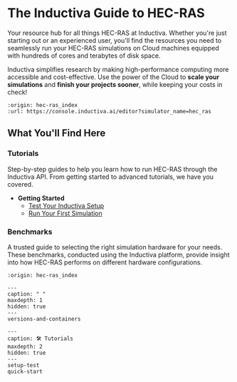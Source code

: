 # The Inductiva Guide to HEC-RAS
Your resource hub for all things HEC-RAS at Inductiva. Whether you're just starting out or an experienced user, you'll find the resources you need to seamlessly run your HEC-RAS simulations on Cloud machines equipped with hundreds of cores and terabytes of disk space.

Inductiva simplifies research by making high-performance computing more accessible and cost-effective. Use the power of the Cloud to **scale your simulations** and **finish your projects sooner**, while keeping your costs in check! 

```{python_editor}
:origin: hec-ras_index
:url: https://console.inductiva.ai/editor?simulator_name=hec_ras
```

## What You'll Find Here

### Tutorials
Step-by-step guides to help you learn how to run HEC-RAS through the Inductiva API. From getting started to advanced tutorials, we have you covered.

* **Getting Started**
    - [Test Your Inductiva Setup](setup-test)
    - [Run Your First Simulation](quick-start)

### Benchmarks
A trusted guide to selecting the right simulation hardware for your needs. These benchmarks, conducted using the Inductiva platform, provide insight into how HEC-RAS performs on different hardware configurations.

```{banner}
:origin: hec-ras_index
```

```{toctree}
---
caption: " "
maxdepth: 1
hidden: true
---
versions-and-containers
```

```{toctree}
---
caption: 🛠️ Tutorials
maxdepth: 2
hidden: true
---
setup-test
quick-start
```
